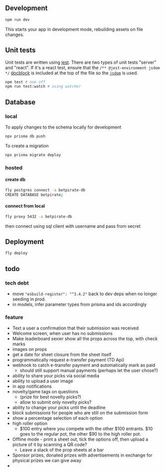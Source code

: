 ## Development

```sh
npm run dev
```

This starts your app in development mode, rebuilding assets on file changes.

## Unit tests

Unit tests are written using [jest](https://jestjs.io/). There are two types of unit tests "server" and "react". If it's a react test, ensure that the `/** @jest-environment jsdom */` [docblock](https://jestjs.io/docs/configuration#testenvironment-string) is included at the top of the file so the [`jsdom`](https://github.com/jsdom/jsdom) is used.

```sh
npm test # one off
npm run test:watch # using watcher
```

## Database

### local

To apply changes to the schema locally for development

```sh
npx prisma db push
```

To create a migration

```sh
npx prisma migrate deploy
```

### hosted

#### create db
```sh
fly postgres connect -a betpirate-db
CREATE DATABASE betpirate;
```

#### connect from local

```sh
fly proxy 5432 -a betpirate-db
```
then connect using sql client with username and pass from secret

## Deployment

```sh
fly deploy
```

## todo


### tech debt
- move `"esbuild-register": "^3.4.2"` back to dev deps when no longer seeding in prod.
- in models, infer parameter types from prisma and <exclude> ids accordingly

### feature
- Text a user a confirmation that their submission was received
- Welcome screen, when user has no submissions
- Make leaderboard sexier
    show all the props across the top, with check marks
- images on props
- get a date for sheet closure from the sheet itself
- programmatically request e-transfer payment (TD Api)
- webhook to catch e-transfer payment and automatically mark as paid
    - should still support manual payments (perhaps let the user chose?)
- ability to share your picks via social media
- ability to upload a user image
- in app notifications
- novelty/game tags on questions 
    - (prize for best novelty picks?)
    - allow to submit only novelty picks?
- ability to change your picks until the deadline
- block submissions for people who are still on the submission form
- show a percentage selection of each option
- high roller option
    - $100 entry where you compete with the other $100 entrants. $10 goes to the
       regular pot, the other $90 to the high roller pot.
- Offline mode - print a sheet out, tick the options off, then upload a picture of it by scanning a QR code?
    - Leave a stack of the prop sheets at a bar
- Sponsor prizes, donated prizes with advertisements in exchange for physical prizes we can give away
- 